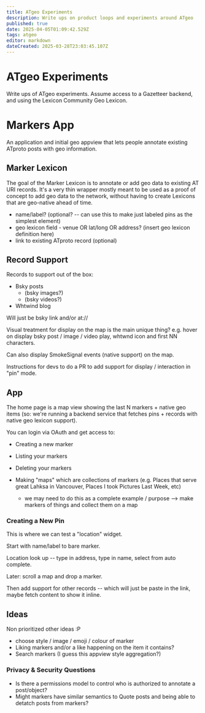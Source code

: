 ```yaml
---
title: ATgeo Experiments
description: Write ups on product loops and experiments around ATgeo
published: true
date: 2025-04-05T01:09:42.529Z
tags: atgeo
editor: markdown
dateCreated: 2025-03-28T23:03:45.107Z
---
```


# ATgeo Experiments

Write ups of ATgeo experiments. Assume access to a Gazetteer backend, and using the Lexicon Community Geo Lexicon.

# Markers App

An application and initial geo appview that lets people annotate existing ATproto posts with geo information.

## Marker Lexicon

The goal of the Marker Lexicon is to annotate or add geo data to existing AT URI records. It's a very thin wrapper mostly meant to be used as a proof of concept to add geo data to the network, without having to create Lexicons that are geo-native ahead of time.

* name/label? (optional? -- can use this to make just labeled pins as the simplest element)
* geo lexicon field - venue OR lat/long OR address? (insert geo lexicon definition here)
* link to existing ATproto record (optional)

## Record Support

Records to support out of the box:
* Bsky posts
	* (bsky images?)
	* (bsky videos?)
* Whtwind blog

Will just be bsky link and/or at://

Visual treatment for display on the map is the main unique thing? e.g. hover on display bsky post / image / video play, whtwnd icon and first NN characters.

Can also display SmokeSignal events (native support) on the map.

Instructions for devs to do a PR to add support for display / interaction in "pin" mode.

## App

The home page is a map view showing the last N markers + native geo items (so: we're running a backend service that fetches pins + records with native geo lexicon support).

You can login via OAuth and get access to:

* Creating a new marker
* Listing your markers
* Deleting your markers

* Making "maps" which are collections of markers (e.g. Places that serve great Lahksa in Vancouver, Places I took Pictures Last Week, etc)
	* we may need to do this as a complete example / purpose --> make markers of things and collect them on a map
  
### Creating a New Pin

This is where we can test a "location" widget.

Start with name/label to bare marker.

Location look up -- type in address, type in name, select from auto complete.

Later: scroll a map and drop a marker.

Then add support for other records -- which will just be paste in the link, maybe fetch content to show it inline.

## Ideas

Non prioritized other ideas :P

* choose style / image / emoji / colour of marker
* Liking markers and/or a like happening on the item it contains?
* Search markers (I guess this appview style aggregation?)

### Privacy & Security Questions
* Is there a permissions model to control who is authorized to annotate a post/object?
* Might markers have similar semantics to Quote posts and being able to detatch posts from markers?
